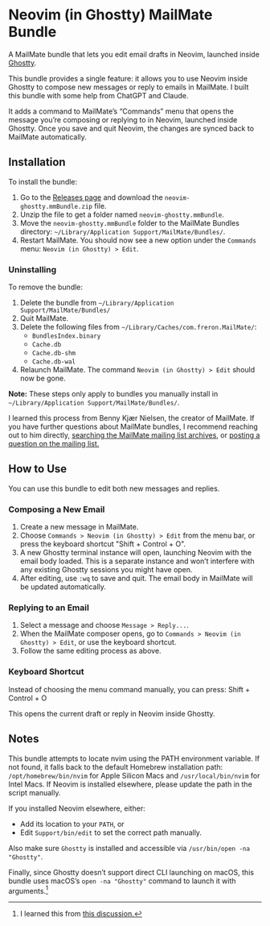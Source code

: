 # Neovim (in Ghostty) MailMate Bundle

A MailMate bundle that lets you edit email drafts in Neovim, launched inside [Ghostty](https://ghostty.org).

This bundle provides a single feature: it allows you to use Neovim inside Ghostty to compose new messages or reply to emails in MailMate. I built this bundle with some help from ChatGPT and Claude.

It adds a command to MailMate’s “Commands” menu that opens the message you’re composing or replying to in Neovim, launched inside Ghostty. Once you save and quit Neovim, the changes are synced back to MailMate automatically.

## Installation

To install the bundle:

1. Go to the [Releases page](https://github.com/titancode/neovim-ghostty.mmbundle/releases) and download the `neovim-ghostty.mmBundle.zip` file.
2. Unzip the file to get a folder named `neovim-ghostty.mmBundle`.
3. Move the `neovim-ghostty.mmBundle` folder to the MailMate Bundles directory: `~/Library/Application Support/MailMate/Bundles/`.
4. Restart MailMate. You should now see a new option under the `Commands` menu: `Neovim (in Ghostty) > Edit`.

### Uninstalling

To remove the bundle:

1. Delete the bundle from `~/Library/Application Support/MailMate/Bundles/`
2. Quit MailMate.
3. Delete the following files from `~/Library/Caches/com.freron.MailMate/`:
   - `BundlesIndex.binary`
   - `Cache.db`
   - `Cache.db-shm`
   - `Cache.db-wal`
4. Relaunch MailMate. The command `Neovim (in Ghostty) > Edit` should now be gone.

**Note:** These steps only apply to bundles you manually install in `~/Library/Application Support/MailMate/Bundles/`.

I learned this process from Benny Kjær Nielsen, the creator of MailMate. If you have further questions about MailMate bundles, I recommend reaching out to him directly, [searching the MailMate mailing list archives](http://www.mail-archive.com/mailmate@lists.freron.com/), or [posting a question on the mailing list.](https://lists.freron.com/listinfo/mailmate)

## How to Use

You can use this bundle to edit both new messages and replies.

### Composing a New Email

1. Create a new message in MailMate.
2. Choose `Commands > Neovim (in Ghostty) > Edit` from the menu bar, or press the keyboard shortcut "Shift + Control + O".
3. A new Ghostty terminal instance will open, launching Neovim with the email body loaded. This is a separate instance and won’t interfere with any existing Ghostty sessions you might have open.
4. After editing, use `:wq` to save and quit. The email body in MailMate will be updated automatically.

### Replying to an Email

1. Select a message and choose `Message > Reply...`.
2. When the MailMate composer opens, go to `Commands > Neovim (in Ghostty) > Edit`, or use the keyboard shortcut.
3. Follow the same editing process as above.

### Keyboard Shortcut

Instead of choosing the menu command manually, you can press: Shift + Control + O

This opens the current draft or reply in Neovim inside Ghostty.

## Notes

This bundle attempts to locate nvim using the PATH environment variable. If not found, it falls back to the default Homebrew installation path: `/opt/homebrew/bin/nvim` for Apple Silicon Macs and `/usr/local/bin/nvim` for Intel Macs. If Neovim is installed elsewhere, please update the path in the script manually.

If you installed Neovim elsewhere, either:

- Add its location to your `PATH`, or
- Edit `Support/bin/edit` to set the correct path manually.

Also make sure `Ghostty` is installed and accessible via `/usr/bin/open -na "Ghostty"`.

Finally, since Ghostty doesn’t support direct CLI launching on macOS, this bundle uses macOS’s `open -na "Ghostty"` command to launch it with arguments.[^1]

[^1]: I learned this from [this discussion.](https://github.com/ghostty-org/ghostty/discussions/3698)